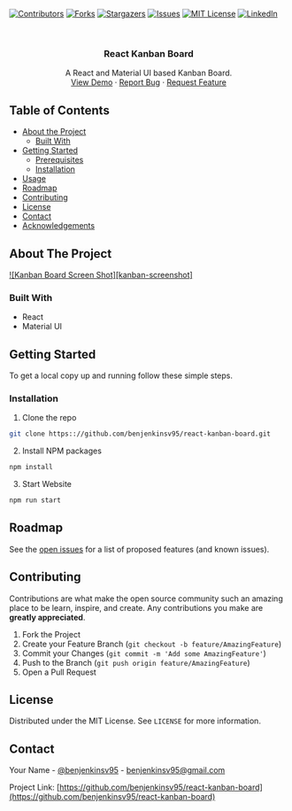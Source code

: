 [![Contributors][contributors-shield]][contributors-url]
[![Forks][forks-shield]][forks-url]
[![Stargazers][stars-shield]][stars-url]
[![Issues][issues-shield]][issues-url]
[![MIT License][license-shield]][license-url]
[![LinkedIn][linkedin-shield]][linkedin-url]


<br />
<p align="center">
  <h3 align="center">React Kanban Board</h3>

  <p align="center">
    A React and Material UI based Kanban Board.
    <br />
    <a href="https://benjenkinsv95.github.io/react-kanban-board/">View Demo</a>
    ·
    <a href="https://github.com/benjenkinsv95/react-kanban-board/issues">Report Bug</a>
    ·
    <a href="https://github.com/benjenkinsv95/react-kanban-board/issues">Request Feature</a>
  </p>
</p>



<!-- TABLE OF CONTENTS -->
## Table of Contents

* [About the Project](#about-the-project)
  * [Built With](#built-with)
* [Getting Started](#getting-started)
  * [Prerequisites](#prerequisites)
  * [Installation](#installation)
* [Usage](#usage)
* [Roadmap](#roadmap)
* [Contributing](#contributing)
* [License](#license)
* [Contact](#contact)
* [Acknowledgements](#acknowledgements)



<!-- ABOUT THE PROJECT -->
## About The Project

[![Kanban Board Screen Shot][kanban-screenshot]]("recording.gif")


### Built With

* React
* Material UI

## Getting Started

To get a local copy up and running follow these simple steps.

### Installation
 
1. Clone the repo
```sh
git clone https:://github.com/benjenkinsv95/react-kanban-board.git
```
2. Install NPM packages
```sh
npm install
```
3. Start Website
```sh
npm run start
```

## Roadmap

See the [open issues](https://github.com/benjenkinsv95/react-kanban-board/issues) for a list of proposed features (and known issues).



<!-- CONTRIBUTING -->
## Contributing

Contributions are what make the open source community such an amazing place to be learn, inspire, and create. Any contributions you make are **greatly appreciated**.

1. Fork the Project
2. Create your Feature Branch (`git checkout -b feature/AmazingFeature`)
3. Commit your Changes (`git commit -m 'Add some AmazingFeature'`)
4. Push to the Branch (`git push origin feature/AmazingFeature`)
5. Open a Pull Request



<!-- LICENSE -->
## License

Distributed under the MIT License. See `LICENSE` for more information.



<!-- CONTACT -->
## Contact

Your Name - [@benjenkinsv95](https://twitter.com/benjenkinsv95) - benjenkinsv95@gmail.com

Project Link: [https://github.com/benjenkinsv95/react-kanban-board](https://github.com/benjenkinsv95/react-kanban-board)

<!-- MARKDOWN LINKS & IMAGES -->
<!-- https://www.markdownguide.org/basic-syntax/#reference-style-links -->
[contributors-shield]: https://img.shields.io/github/contributors/benjenkinsv95/react-kanban-board.svg?style=flat-square
[contributors-url]: https://github.com/benjenkinsv95/react-kanban-board/graphs/contributors
[forks-shield]: https://img.shields.io/github/forks/benjenkinsv95/react-kanban-board.svg?style=flat-square
[forks-url]: https://github.com/benjenkinsv95/react-kanban-board/network/members
[stars-shield]: https://img.shields.io/github/stars/benjenkinsv95/react-kanban-board.svg?style=flat-square
[stars-url]: https://github.com/benjenkinsv95/react-kanban-board/stargazers
[issues-shield]: https://img.shields.io/github/issues/benjenkinsv95/react-kanban-board.svg?style=flat-square
[issues-url]: https://github.com/benjenkinsv95/react-kanban-board/issues
[license-shield]: https://img.shields.io/github/license/benjenkinsv95/react-kanban-board.svg?style=flat-square
[license-url]: https://github.com/benjenkinsv95/react-kanban-board/blob/master/LICENSE.txt
[linkedin-shield]: https://img.shields.io/badge/-LinkedIn-black.svg?style=flat-square&logo=linkedin&colorB=555
[linkedin-url]: https://linkedin.com/in/benjenkinsv95
[product-screenshot]: images/screenshot.png
